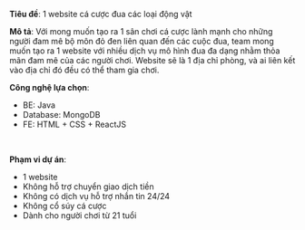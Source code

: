 **Tiêu đề**: 1 website cá cược đua các loại động vật
<br/>

**Mô tả**: Với mong muốn tạo ra 1 sân chơi cá cược lành mạnh cho những người đam mê bộ môn đỏ đen liên quan đến các cuộc đua, team mong muốn tạo ra 1 website với nhiều dịch vụ mô hình đua đa dạng nhằm thỏa mãn đam mê của các người chơi. Website sẽ là 1 địa chỉ phòng, và ai liên kết vào địa chỉ đó đều có thể tham gia chơi.
<br/>

**Công nghệ lựa chọn**: 
+ BE: Java
+ Database: MongoDB
+ FE: HTML + CSS + ReactJS
<br/>

**Phạm vi dự án**:
  + 1 website
  + Không hỗ trợ chuyển giao dịch tiền
  + Không có dịch vụ hỗ trợ nhắn tin 24/24
  + Không cổ súy cá cược
  + Dành cho người chơi từ 21 tuổi
